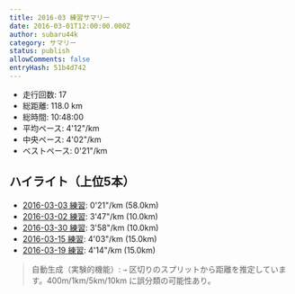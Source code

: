 ```yaml
---
title: 2016-03 練習サマリー
date: 2016-03-01T12:00:00.000Z
author: subaru44k
category: サマリー
status: publish
allowComments: false
entryHash: 51b4d742
---
```

- 走行回数: 17
- 総距離: 118.0 km
- 総時間: 10:48:00
- 平均ペース: 4'12"/km
- 中央ペース: 4'02"/km
- ベストペース: 0'21"/km

## ハイライト（上位5本）
- [2016-03-03 練習](/2016-03-03-2b95c9bf12ad07e4678104971dc55302/): 0'21"/km (58.0km)
- [2016-03-02 練習](/2016-03-02-2f35aa0fdc6ec0f64e7119f80f300c39/): 3'47"/km (10.0km)
- [2016-03-30 練習](/2016-03-30-a596a6f6d6dbf3200108b15ad5d4520b/): 3'58"/km (10.0km)
- [2016-03-15 練習](/2016-03-15-920548bcaed0543a9bb0d4f53f6405d3/): 4'03"/km (15.0km)
- [2016-03-19 練習](/2016-03-19-da203b471b81dcd75848b428987ad7f0/): 4'14"/km (15.0km)

> 自動生成（実験的機能）: `→` 区切りのスプリットから距離を推定しています。400m/1km/5km/10km に誤分類の可能性あり。

